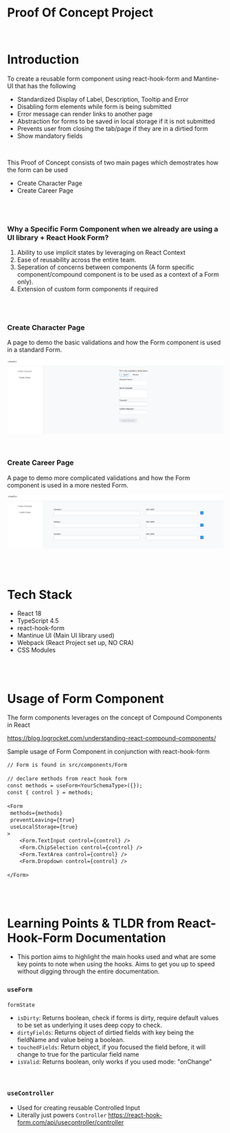 # Proof Of Concept Project

<br>

# Introduction

To create a reusable form component using react-hook-form and Mantine-UI that has the following

- Standardized Display of Label, Description, Tooltip and Error
- Disabling form elements while form is being submitted
- Error message can render links to another page
- Abstraction for forms to be saved in local storage if it is not submitted
- Prevents user from closing the tab/page if they are in a dirtied form
- Show mandatory fields

<br>

This Proof of Concept consists of two main pages which demostrates how the form can be used

- Create Character Page
- Create Career Page

<br>
<br>

### Why a Specific Form Component when we already are using a UI library + React Hook Form?

1. Ability to use implicit states by leveraging on React Context
2. Ease of reusability across the entire team.
3. Seperation of concerns between components (A form specific component/compound component is to be used as a context of a Form only).
4. Extension of custom form components if required

<br>
<br>

### Create Character Page

A page to demo the basic validations and how the Form component is used in a standard Form.

![plot](./images/create_character_page.PNG)

<br>

### Create Career Page

A page to demo more complicated validations and how the Form component is used in a more nested Form.

![plot](./images/create_career_page.PNG)

<br>
<br>

# Tech Stack

- React 18
- TypeScript 4.5
- react-hook-form
- Mantinue UI (Main UI library used)
- Webpack (React Project set up, NO CRA)
- CSS Modules

<br>
<br>

# Usage of Form Component

The form components leverages on the concept of Compound Components in React

https://blog.logrocket.com/understanding-react-compound-components/

Sample usage of Form Component in conjunction with react-hook-form

```
// Form is found in src/components/Form

// declare methods from react hook form
const methods = useForm<YourSchemaType>({});
const { control } = methods;

<Form
 methods={methods}
 preventLeaving={true}
 useLocalStorage={true}
>
    <Form.TextInput control={control} />
    <Form.ChipSelection control={control} />
    <Form.TextArea control={control} />
    <Form.Dropdown control={control} />

</Form>

```

<br>
<br>

# Learning Points & TLDR from React-Hook-Form Documentation

- This portion aims to highlight the main hooks used and what are some key points to note when using the hooks. Aims to get you up to speed without digging through the entire documentation.

### `useForm`

`formState`

- `isDirty`: Returns boolean, check if forms is dirty, require default values to be set as underlying it uses deep copy to check.
- `dirtyFields`: Returns object of dirtied fields with key being the fieldName and value being a boolean.
- `touchedFields`: Return object, if you focused the field before, it will change to true for the particular field name
- `isValid`: Returns boolean, only works if you used mode: "onChange"

<br>

### `useController`

- Used for creating reusable Controlled Input
- Literally just powers `Controller` https://react-hook-form.com/api/usecontroller/controller

<br>
